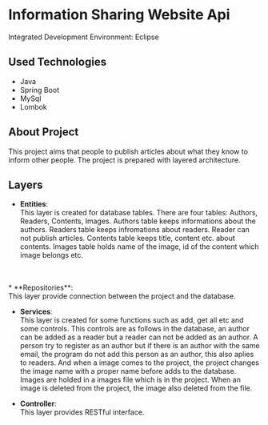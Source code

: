 # Information Sharing Website Api

Integrated Development Environment: Eclipse  

## Used Technologies
* Java
* Spring Boot
* MySql
* Lombok

## About Project
This project aims that people to publish articles about what they know to inform other people. The project is prepared with layered architecture.

## Layers
* **Entities**: 
<br>This layer is created for database tables. There are four tables: Authors, Readers, Contents, Images. Authors table keeps informations about the authors. Readers table keeps infromations about readers. Reader can not publish articles. Contents table keeps title, content etc. about contents. Images table holds name of the image, id of the content which image belongs etc.
<br> 
<br>
* **Repositories**:
<br> This layer provide connection between the project and the database. 

* **Services**:
<br> This layer is created for some functions such as add, get all etc and some controls. This controls are as follows in the database, an author can be added as a reader but a reader can not be added as an author. A person try to register as an author but if there is an author with the same email, the program do not add this person as an author, this also aplies to readers. And when a image comes to the project, the project changes the image name with a proper name before adds to the database. Images are holded in a images file which is in the project. When an image is deleted from the project, the image also deleted from the file.

* **Controller**:
<br> This layer provides RESTful interface.
